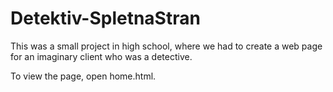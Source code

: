 # Detektiv-SpletnaStran
This was a small project in high school, where we had to create a web page for an imaginary client who was a detective.


To view the page, open home.html.

